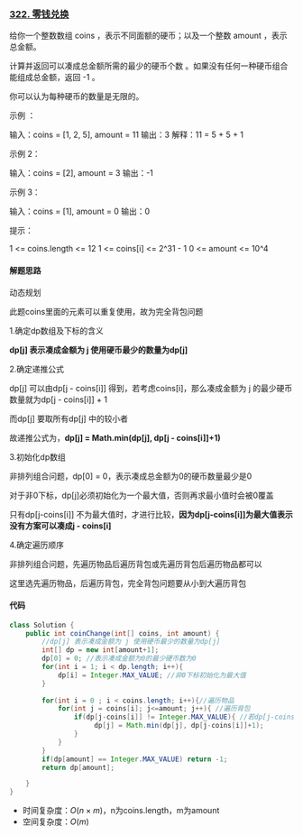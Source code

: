 ### [322. 零钱兑换](https://leetcode.cn/problems/coin-change/)

给你一个整数数组 coins ，表示不同面额的硬币；以及一个整数 amount ，表示总金额。

计算并返回可以凑成总金额所需的最少的硬币个数 。如果没有任何一种硬币组合能组成总金额，返回 -1 。

你可以认为每种硬币的数量是无限的。

示例 ：

输入：coins = [1, 2, 5], amount = 11
输出：3 
解释：11 = 5 + 5 + 1

示例 2：

输入：coins = [2], amount = 3
输出：-1

示例 3：

输入：coins = [1], amount = 0
输出：0


提示：

1 <= coins.length <= 12
1 <= coins[i] <= 2^31 - 1
0 <= amount <= 10^4

#### 解题思路

动态规划

此题coins里面的元素可以重复使用，故为完全背包问题

1.确定dp数组及下标的含义

**dp[j] 表示凑成金额为 j 使用硬币最少的数量为dp[j]**

2.确定递推公式

dp[j] 可以由dp[j - coins[i]] 得到，若考虑coins[i]，那么凑成金额为 j 的最少硬币数量就为dp[j - coins[i]] + 1

而dp[j] 要取所有dp[j] 中的较小者

故递推公式为，**dp[j] = Math.min(dp[j], dp[j - coins[i]]+1)**

3.初始化dp数组

非排列组合问题，dp[0] = 0，表示凑成总金额为0的硬币数量最少是0

对于非0下标，dp[j]必须初始化为一个最大值，否则再求最小值时会被0覆盖

只有dp[j-coins[i]] 不为最大值时，才进行比较，**因为dp[j-coins[i]]为最大值表示没有方案可以凑成j - coins[i]**

4.确定遍历顺序

非排列组合问题，先遍历物品后遍历背包或先遍历背包后遍历物品都可以

这里选先遍历物品，后遍历背包，完全背包问题要从小到大遍历背包

#### 代码

```java
class Solution {
    public int coinChange(int[] coins, int amount) {
        //dp[j] 表示凑成金额为 j 使用硬币最少的数量为dp[j]
        int[] dp = new int[amount+1];
        dp[0] = 0; //表示凑成金额为0的最少硬币数为0
        for(int i = 1; i < dp.length; i++){
            dp[i] = Integer.MAX_VALUE; //非0下标初始化为最大值
        }
        
        for(int i = 0 ; i < coins.length; i++){//遍历物品
            for(int j = coins[i]; j<=amount; j++){ //遍历背包
                if(dp[j-coins[i]] != Integer.MAX_VALUE){ //若dp[j-coins[i]]不为初始值才进行比较
                     dp[j] = Math.min(dp[j], dp[j-coins[i]]+1);
                }
            }
        }
        if(dp[amount] == Integer.MAX_VALUE) return -1;
        return dp[amount]; 

    }
}
```

- 时间复杂度：$O(n\times m)$，n为coins.length，m为amount
- 空间复杂度：$O(m)$